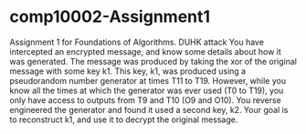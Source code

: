 # comp10002-Assignment1
Assignment 1 for Foundations of Algorithms. DUHK attack
You have intercepted an encrypted message, and know some details about how
it was generated. The message was produced by taking the xor of the original
message with some key k1.
This key, k1, was produced using a pseudorandom number generator at times T11
to T19.
However, while you know all the times at which the generator was ever used (T0
to T19), you only have access to outputs from T9 and T10 (O9 and O10).
You reverse engineered the generator and found it used a second key, k2.
Your goal is to reconstruct k1, and use it to decrypt the original message.
